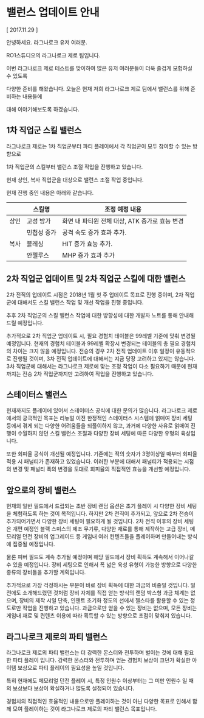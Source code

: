 # 밸런스 업데이트 안내

[ 2017.11.29 ]

안녕하세요. 라그나로크 유저 여러분.

RO1스튜디오의 라그나로크 제로 팀입니다.

이번 라그나로크 제로 테스트를 맞이하여 많은 유저 여러분들이 더욱 즐겁게 모험하실 수 있도록

다양한 준비를 해왔습니다. 오늘은 현재 저희 라그나로크 제로 팀에서 밸런스를 위해 준비하는 내용들에

대해 이야기해보도록 하겠습니다.

## 1차 직업군 스킬 밸런스

라그나로크 제로는 1차 직업군부터 파티 플레이에서 각 직업군이 모두 참여할 수 있는 방향으로

1차 직업군의 스킬부터 밸런스 조절 작업을 진행하고 있습니다.

현재 상인, 복사 직업군을 대상으로 밸런스 조절 작업 중입니다.

현재 진행 중인 내용은 아래와 같습니다.

<table>
  <thead>
    <tr>
      <th>&nbsp;</th>
			<th>스킬명</th>
			<th>조정 예정 내용</th>
    </tr>
  </thead>
	<tbody>
		<tr>
			<td>상인</td>
			<td>고성 방가</td>
			<td>화면 내 파티원 전체 대상, ATK 증가로 효능 변경</td>
		</tr>
		<tr>
			<td rowspan="3">복사</td>
			<td>민첩성 증가</td>
			<td>공격 속도 증가 효과 추가.</td>
		</tr>
		<tr>
			<td>블레싱</td>
			<td>HIT 증가 효능 추가.</td>
		</tr>
		<tr>
			<td>안젤루스</td>
			<td>MHP 증가 효과 추가</td>
		</tr>
	</tbody>
</table>

## 2차 직업군 업데이트 및 2차 직업군 스킬에 대한 밸런스

2차 전직의 업데이트 시점은 2018년 1월 첫 주 업데이트 목표로 진행 중이며, 2차 직업군에 대해서도 스킬 밸런스 작업 및 개선 작업을 진행 중입니다.

추후 2차 직업군의 스킬 밸런스 작업에 대한 방향성에 대한 개발자 노트를 통해 안내해드릴 예정입니다.

추가적으로 2차 직업군 업데이트 시, 필요 경험치 테이블은 99레벨 기준에 맞춰 변경될 예정입니다. 현재의 경험치 테이블과 99레벨 확장시 변경되는 테이블의 총 필요 경험치의 차이는 크지 않을 예정입니다. 전승의 경우 2차 전직 업데이트 이후 일정이 유동적으로 진행될 것이며, 3차 전직 업데이트에 대해서는 지금 당장 고려하고 있지는 않습니다. 3차 직업군에 대해서는 라그나로크 제로에 맞는 조정 작업이 다소 필요하기 때문에 현재까지는 전승 2차 직업군까지만 고려하여 작업을 진행하고 있습니다.

## 스테이터스 밸런스

현재까지도 플레이에 있어서 스테이터스 공식에 대한 문의가 많습니다. 라그나로크 제로에서의 궁극적인 목표는 리뉴얼 이전 한정적인 스테이터스 시스템에 얽매여 장비 세팅 등에서 겪게 되는 다양한 어려움들을 되풀이하지 않고, 과거에 다양한 사유로 얽매여 진행이 수월하지 않던 스킬 밸런스 조절과 다양한 장비 세팅에 따른 다양한 유형의 육성입니다.

또한 회피율 공식이 개선될 예정입니다. 기존에는 적의 숫자가 3명이상일 때부터 회피율 적용 시 패널티가 존재하고 있었습니다. 이러한 부분에 대해서 패널티가 적용되는 시점의 변경 및 패널티 폭의 변경을 토대로 회피율의 직접적인 효능을 개선할 예정입니다.

## 앞으로의 장비 밸런스

현재의 일반 필드에서 드랍되는 초반 장비 랜덤 옵션은 초기 플레이 시 다양한 장비 세팅을 체험하도록 하는 것이 목적입니다. 하지만 2차 전직이 추가되고, 앞으로 2차 전승이 추가되어가면서 다양한 장비 세팅이 필요하게 될 것입니다. 2차 전직 이후의 장비 세팅은 개편 예정인 블랙 스미스의 제조 무기류, 다양한 재료를 통해 제작하는 고급 장비, 메모리얼 던전 장비의 업그레이드 등 게임내 여러 컨텐츠들을 플레이하며 만들어내는 방식에 집중될 예정입니다.

물론 피버 필드도 계속 추가될 예정이며 해당 필드에서 장비 획득도 계속해서 이어나갈 수 있을 예정입니다. 장비 세팅으로 인해서 폭 넓은 육성 유형이 가능한 방향으로 다양한 종류의 장비들을 추가할 계획입니다.

추가적으로 가장 걱정하시는 부분이 바로 장비 획득에 대한 과금의 비중일 것입니다. 일전에도 소개해드렸던 것처럼 장비 자체를 직접 얻는 방식의 랜덤 박스형 과금 체계는 없으며, 장비의 제작 시일 단축, 인챈트 초기화 정도의 선에서 젤스타를 활용할 수 있는 정도로만 작업을 진행하고 있습니다. 과금으로만 얻을 수 있는 장비는 없으며, 모든 장비는 게임내 재료 및 컨텐츠 이용에 따라 획득할 수 있는 방향으로 초점이 맞춰져 있습니다.

## 라그나로크 제로의 파티 밸런스

라그나로크 제로의 파티 밸런스는 더 강력한 몬스터와 전투하며 벌이는 것에 대해 필요한 파티 플레이 입니다. 강력한 몬스터와 전투하며 얻는 경험치 보상이 크던가 확실한 아이템 보상으로 파티 플레이의 필요성을 높일 것입니다.

특히 현재에도 메모리얼 던전 플레이 시, 특정 인원수 이상부터는 그 미만 인원수 일 때의 보상보다 보상이 확실하거나 많도록 설정되어 있습니다.

경험치의 직접적인 효율적인 내용으로만 플레이하는 것이 아닌 다양한 목표로 인해서 함께 모여 플레이하는 것이 라그나로크 제로의 파티 밸런스 목표입니다.